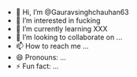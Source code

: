 - 👋 Hi, I’m @Gauravsinghchauhan63
- 👀 I’m interested in fucking
- 🌱 I’m currently learning XXX
- 💞️ I’m looking to collaborate on ...
- 📫 How to reach me ...
- 😄 Pronouns: ...
- ⚡ Fun fact: ...

<!---
Gauravsinghchauhan63/Gauravsinghchauhan63 is a ✨ special ✨ repository because its `README.md` (this file) appears on your GitHub profile.
You can click the Preview link to take a look at your changes.
--->
